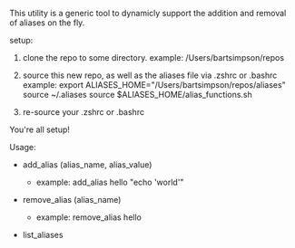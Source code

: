 This utility is a generic tool to dynamicly support the addition and removal of aliases on the fly.

setup:
1. clone the repo to some directory.
example:
  /Users/bartsimpson/repos

2. source this new repo, as well as the aliases file via .zshrc or .bashrc
example:
export ALIASES_HOME="/Users/bartsimpson/repos/aliases"
source ~/.aliases
source $ALIASES_HOME/alias_functions.sh

4. re-source your .zshrc or .bashrc

You're all setup!

Usage:
* add_alias (alias_name, alias_value)
  - example: add_alias hello "echo 'world'"

* remove_alias (alias_name)
  - example: remove_alias hello

* list_aliases
